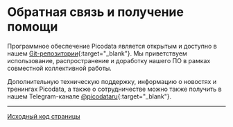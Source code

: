 # Обратная связь и получение помощи
Программное обеспечение Picodata является открытым и доступно в нашем
[Git-репозитории](https://git.picodata.io/){:target="_blank"}. Мы
приветствуем использование, распространение и доработку нашего ПО в
рамках совместной коллективной работы.

Дополнительную техническую поддержку, информацию о новостях и тренингах
Picodata, а также о сотрудничестве можно также получить в нашем
Telegram-канале
[@picodataru](https://t.me/picodataru){:target="_blank"}.

---
[Исходный код страницы](https://git.picodata.io/picodata/picodata/docs/-/blob/main/docs/overview/feedback.md)
